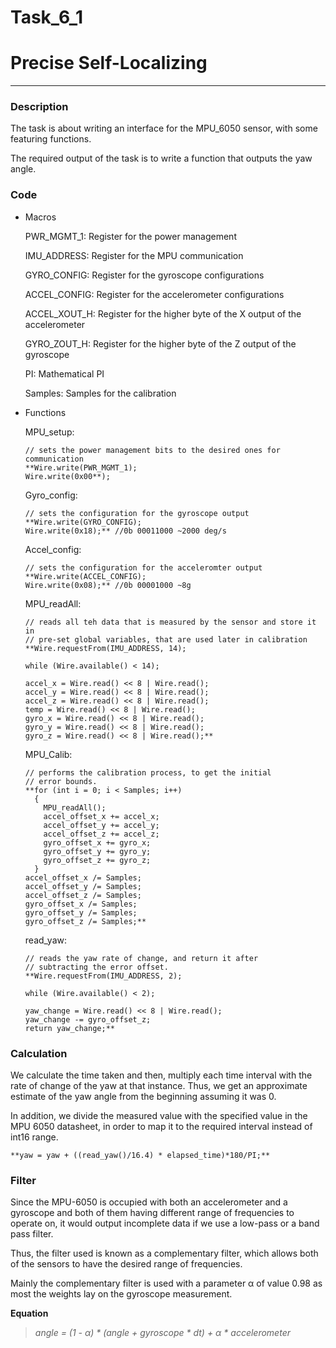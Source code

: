 # Task_6_1

# Precise Self-Localizing

---

### Description

The task is about writing an interface for the MPU_6050 sensor, with some featuring functions.

The required output of the task is to write a function that outputs the yaw angle.

### Code

- Macros
    
    PWR_MGMT_1: Register for the power management
    
    IMU_ADDRESS: Register for the MPU communication
    
    GYRO_CONFIG: Register for the gyroscope configurations
    
    ACCEL_CONFIG: Register for the accelerometer configurations
    
    ACCEL_XOUT_H: Register for the higher byte of the X output of the accelerometer
    
    GYRO_ZOUT_H: Register for the higher byte of the Z output of the gyroscope
    
    PI: Mathematical PI
    
    Samples: Samples for the calibration
    
- Functions
    
    MPU_setup:
    
    ```arduino
    // sets the power management bits to the desired ones for communication
    **Wire.write(PWR_MGMT_1);
    Wire.write(0x00**);
    ```
    
    Gyro_config:
    
    ```arduino
    // sets the configuration for the gyroscope output
    **Wire.write(GYRO_CONFIG);
    Wire.write(0x18);** //0b 00011000 ~2000 deg/s
    ```
    
    Accel_config:
    
    ```arduino
    // sets the configuration for the acceleromter output
    **Wire.write(ACCEL_CONFIG);
    Wire.write(0x08);** //0b 00001000 ~8g
    ```
    
    MPU_readAll:
    
    ```arduino
    // reads all teh data that is measured by the sensor and store it in
    // pre-set global variables, that are used later in calibration
    **Wire.requestFrom(IMU_ADDRESS, 14);
    
    while (Wire.available() < 14);
    
    accel_x = Wire.read() << 8 | Wire.read();
    accel_y = Wire.read() << 8 | Wire.read();
    accel_z = Wire.read() << 8 | Wire.read();
    temp = Wire.read() << 8 | Wire.read();
    gyro_x = Wire.read() << 8 | Wire.read();
    gyro_y = Wire.read() << 8 | Wire.read();
    gyro_z = Wire.read() << 8 | Wire.read();**
    ```
    
    MPU_Calib:
    
    ```arduino
    // performs the calibration process, to get the initial
    // error bounds.
    **for (int i = 0; i < Samples; i++)
      {
        MPU_readAll();
        accel_offset_x += accel_x;
        accel_offset_y += accel_y;
        accel_offset_z += accel_z;
        gyro_offset_x += gyro_x;
        gyro_offset_y += gyro_y;
        gyro_offset_z += gyro_z;
      }
    accel_offset_x /= Samples;
    accel_offset_y /= Samples;
    accel_offset_z /= Samples;
    gyro_offset_x /= Samples;
    gyro_offset_y /= Samples;
    gyro_offset_z /= Samples;**
    ```
    
    read_yaw:
    
    ```arduino
    // reads the yaw rate of change, and return it after
    // subtracting the error offset.
    **Wire.requestFrom(IMU_ADDRESS, 2);
    
    while (Wire.available() < 2);
    
    yaw_change = Wire.read() << 8 | Wire.read();
    yaw_change -= gyro_offset_z; 
    return yaw_change;**
    ```
    

### Calculation

We calculate the time taken and then, multiply each time interval with the rate of change of the yaw at that instance. Thus, we get an approximate estimate of the yaw angle from the beginning assuming it was 0.

In addition, we divide the measured value with the specified value in the MPU 6050 datasheet, in order to map it to the required interval instead of int16 range.

```arduino
**yaw = yaw + ((read_yaw()/16.4) * elapsed_time)*180/PI;**
```

### Filter

Since the MPU-6050 is occupied with both an accelerometer and a gyroscope and both of them having different range of frequencies to operate on, it would output incomplete data if we use a low-pass or a band pass filter.

Thus, the filter used is known as a complementary filter, which allows both of the sensors to have the desired range of frequencies.

Mainly the complementary filter is used with a parameter α of value 0.98 as most the weights lay on the gyroscope measurement.

******************Equation******************

> *angle = (1 - α) * (angle + gyroscope * dt) + α * accelerometer*
>